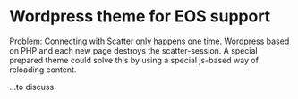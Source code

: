 # Wordpress theme for EOS support

Problem: Connecting with Scatter only happens one time. Wordpress based on PHP and each new page destroys the scatter-session. A special prepared theme 
could solve this by using a special js-based way of reloading content.

...to discuss  

